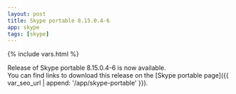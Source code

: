 ```yaml
---
layout: post
title: Skype portable 8.15.0.4-6
app: skype
tags: [skype]
---
```

{% include vars.html %}

Release of Skype portable 8.15.0.4-6 is now available.<br />
You can find links to download this release on the [Skype portable page]({{ var_seo_url | append: '/app/skype-portable' }}).
